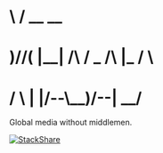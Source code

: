 # \     /           __      __    
#  )/\/(   |__| /\ / _  /\ |_ /  \
# /     \  |  |/--\\__)/--\|  \__/

Global media without middlemen.

[![StackShare](http://img.shields.io/badge/tech-stack-0690fa.svg?style=flat)](http://stackshare.io/hagafu/hagafu)
